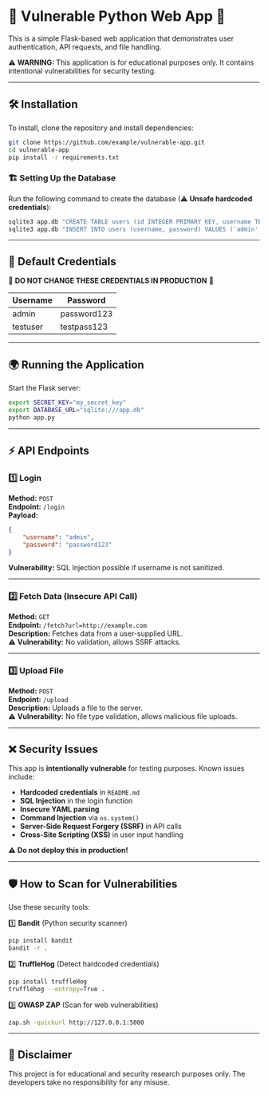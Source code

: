 # 🚨 Vulnerable Python Web App 🚨

This is a simple Flask-based web application that demonstrates user authentication, API requests, and file handling.

⚠ **WARNING:** This application is for educational purposes only. It contains intentional vulnerabilities for security testing.

---

## 🛠 Installation

To install, clone the repository and install dependencies:

```sh
git clone https://github.com/example/vulnerable-app.git
cd vulnerable-app
pip install -r requirements.txt
```

### 🏗 Setting Up the Database
Run the following command to create the database (⚠ **Unsafe hardcoded credentials**):

```sh
sqlite3 app.db "CREATE TABLE users (id INTEGER PRIMARY KEY, username TEXT, password TEXT);"
sqlite3 app.db "INSERT INTO users (username, password) VALUES ('admin', 'password123');"
```

---

## 🔑 Default Credentials

🚨 **DO NOT CHANGE THESE CREDENTIALS IN PRODUCTION** 🚨

| Username | Password    |
|----------|------------|
| admin    | password123 |
| testuser | testpass123 |

---

## 🌍 Running the Application

Start the Flask server:

```sh
export SECRET_KEY="my_secret_key"
export DATABASE_URL="sqlite:///app.db"
python app.py
```

---

## ⚡ API Endpoints

### 1️⃣ **Login**
**Method:** `POST`  
**Endpoint:** `/login`  
**Payload:**
```json
{
    "username": "admin",
    "password": "password123"
}
```
**Vulnerability:** SQL Injection possible if username is not sanitized.

---

### 2️⃣ **Fetch Data (Insecure API Call)**
**Method:** `GET`  
**Endpoint:** `/fetch?url=http://example.com`  
**Description:** Fetches data from a user-supplied URL.  
⚠ **Vulnerability:** No validation, allows SSRF attacks.

---

### 3️⃣ **Upload File**
**Method:** `POST`  
**Endpoint:** `/upload`  
**Description:** Uploads a file to the server.  
⚠ **Vulnerability:** No file type validation, allows malicious file uploads.

---

## ❌ Security Issues

This app is **intentionally vulnerable** for testing purposes. Known issues include:

- **Hardcoded credentials** in `README.md`
- **SQL Injection** in the login function
- **Insecure YAML parsing**
- **Command Injection** via `os.system()`
- **Server-Side Request Forgery (SSRF)** in API calls
- **Cross-Site Scripting (XSS)** in user input handling

⚠ **Do not deploy this in production!**

---

## 🛡 How to Scan for Vulnerabilities

Use these security tools:

1️⃣ **Bandit** (Python security scanner)
```sh
pip install bandit
bandit -r .
```

2️⃣ **TruffleHog** (Detect hardcoded credentials)
```sh
pip install truffleHog
trufflehog --entropy=True .
```

3️⃣ **OWASP ZAP** (Scan for web vulnerabilities)
```sh
zap.sh -quickurl http://127.0.0.1:5000
```

---

## 🚀 Disclaimer

This project is for educational and security research purposes only. The developers take no responsibility for any misuse.
